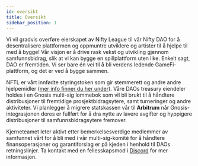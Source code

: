 ```yaml
---
id: oversikt
title: Oversikt
sidebar_position: 1
---
```


Vi vil gradvis overføre eierskapet av Nifty League til vår Nifty DAO for å desentralisere plattformen og oppmuntre utviklere og artister til å hjelpe til med å bygge! Vår visjon er å drive rask vekst og utvikling gjennom samfunnsbidrag, slik at vi kan bygge en spillplattform uten like. Enkelt sagt, DAO er fremtiden. Vi ser bare én vei til å bli verdens ledende GameFi-plattform, og det er ved å bygge sammen.

NFTL er vårt innfødte styringstoken som gir stemmerett og andre andre hjelpemidler ([mer info finner du her under](https://nifty-league.com/about#nftl)). Våre DAOs treasury eiendeler holdes i en Gnosis multi-sig lommebok som vil bli brukt til å håndtere distribusjoner til fremtidige prosjektbidragsytere, samt turneringer og andre aktiviteter. Vi planlegger å migrere statskassen vår til **Arbitrum** når Gnosis-integrasjonen deres er fullført for å dra nytte av lavere avgifter og hyppigere distribusjoner til samfunnsbidragsytere fremover.

Kjerneteamet leter aktivt etter bemerkelsesverdige medlemmer av samfunnet vårt for å bli med i vår multi-sig-komité for å håndtere finansoperasjoner og garantiforslag er på kjeden i henhold til DAOs retningslinjer. Ta kontakt med en fellesskapsmod i [Discord](https://discord.gg/niftyleague) for mer informasjon.

